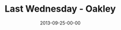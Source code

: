 ---
layout: message
category: message
series: "#culture"
title: "Last Wednesday - Oakley"
date: 2013-09-25-00-00
message_id: 823
audio: "http://s3.amazonaws.com/crossroads-media/messages/audio/092513_lw_oakley.mp3"
audio-duration: "42:33"
description: "Last Wednesday - Oakley"
video: "http://s3.amazonaws.com/crossroads-media/messages/video/092513_lw_oakley.mp4"
video-duration: "42:33"
yt-embed-url: "//www.youtube.com/embed/tNe1q_02t7U"
video-image: "http://s3.amazonaws.com/crossroads-media/images/092813_lw_oakley_still.jpg"
tag: 
 - chuck-mingo
 - crossroads-church
 - last-wednesday
 - oakley
explicit: false
---
